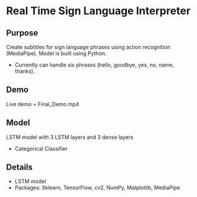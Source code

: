 # Real Time Sign Language Interpreter

## Purpose
Create subtitles for sign language phrases using action recognition (MediaPipe). Model is built using Python.
- Currently can handle six phrases (hello, goodbye, yes, no, name, thanks).

## Demo
Live demo = Final_Demo.mp4

## Model
LSTM model with 3 LSTM layers and 3 dense layers
- Categorical Classifier

## Details
- LSTM model
- Packages: Sklearn, TensorFlow, cv2, NumPy, Matplotlib, MediaPipe
